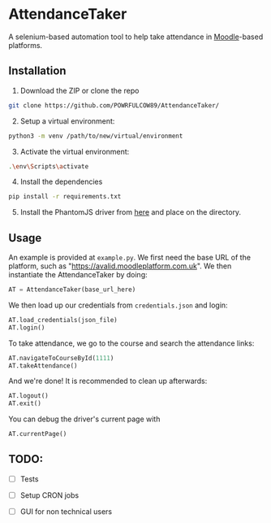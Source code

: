 # AttendanceTaker

A selenium-based automation tool to help take attendance in [Moodle](https://moodle.org)-based platforms. 

## Installation

1. Download the ZIP or clone the repo
```sh
git clone https://github.com/POWRFULCOW89/AttendanceTaker/
```

2. Setup a virtual environment:
```sh
python3 -m venv /path/to/new/virtual/environment
```
3. Activate the virtual environment:
```sh
.\env\Scripts\activate
```

4. Install the dependencies
```sh
pip install -r requirements.txt
```

5. Install the PhantomJS driver from [here](https://phantomjs.org/download.html) and place on the directory.

## Usage

An example is provided at ```example.py```. We first need the base URL of the platform, such as "https://avalid.moodleplatform.com.uk".
We then instantiate the AttendanceTaker by doing:

```py
AT = AttendanceTaker(base_url_here)
```

We then load up our credentials from ```credentials.json``` and login:

```py
AT.load_credentials(json_file)
AT.login()
```

To take attendance, we go to the course and search the attendance links:

```py
AT.navigateToCourseById(1111)
AT.takeAttendance()
```

And we're done! It is recommended to clean up afterwards:

```py
AT.logout()
AT.exit()
```

You can debug the driver's current page with

```py
AT.currentPage()
```
## TODO:

- [ ] Tests
- [ ] Setup CRON jobs
- [ ] GUI for non technical users
 
